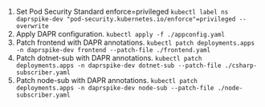1. Set Pod Security Standard enforce=privileged `kubectl label ns daprspike-dev "pod-security.kubernetes.io/enforce"=privileged --overwrite`
1. Apply DAPR configuration. `kubectl apply -f ./appconfig.yaml`
1. Patch frontend with DAPR annotations. `kubectl patch deployments.apps -n daprspike-dev frontend --patch-file ./frontend.yaml`
1. Patch dotnet-sub with DAPR annotations. `kubectl patch deployments.apps -n daprspike-dev dotnet-sub --patch-file ./csharp-subscriber.yaml`
1. Patch node-sub with DAPR annotations. `kubectl patch deployments.apps -n daprspike-dev node-sub --patch-file ./node-subscriber.yaml`